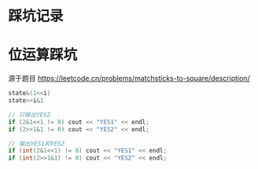# 踩坑记录

# 位运算踩坑

源于题目 https://leetcode.cn/problems/matchsticks-to-square/description/

```Go
state&(1<<i)
state>>i&1

// 只输出YES2
if (2&1<<1 != 0) cout << "YES1" << endl;
if (2>>1&1 != 0) cout << "YES2" << endl;

// 输出YES1和YES2
if (int(2&1<<1) != 0) cout << "YES1" << endl;
if (int(2>>1&1) != 0) cout << "YES2" << endl;
```